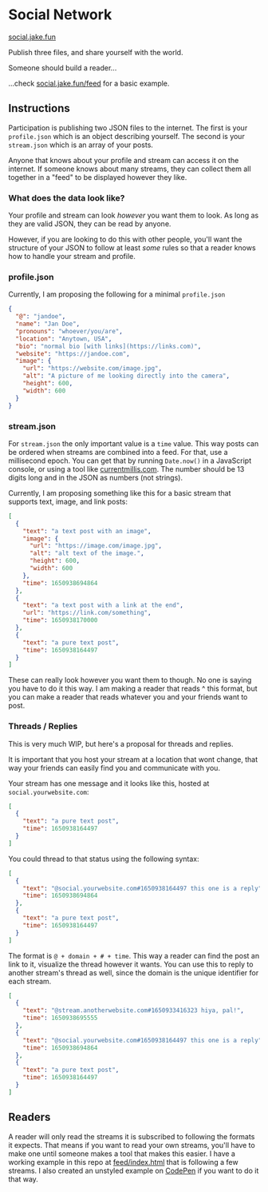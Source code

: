 # Social Network

[social.jake.fun](https://social.jake.fun)

Publish three files, and share yourself with the world.

Someone should build a reader...

...check [social.jake.fun/feed](https://social.jake.fun/feed) for a basic example.

## Instructions

Participation is publishing two JSON files to the internet.
The first is your `profile.json` which is an object describing yourself.
The second is your `stream.json` which is an array of your posts.

Anyone that knows about your profile and stream can access it on the internet.
If someone knows about many streams, they can collect them all together in a "feed" to be displayed however they like.

### What does the data look like?

Your profile and stream can look _however_ you want them to look. As long as they are valid JSON, they can be read by anyone.

However, if you are looking to do this with other people, you'll want the structure of your JSON to follow at least _some_ rules so that a reader knows how to handle your stream and profile.

### profile.json

Currently, I am proposing the following for a minimal `profile.json`

```json
{
  "@": "jandoe",
  "name": "Jan Doe",
  "pronouns": "whoever/you/are",
  "location": "Anytown, USA",
  "bio": "normal bio [with links](https://links.com)",
  "website": "https://jandoe.com",
  "image": {
    "url": "https://website.com/image.jpg",
    "alt": "A picture of me looking directly into the camera",
    "height": 600,
    "width": 600
  }
}
```

### stream.json

For `stream.json` the only important value is a `time` value. This way posts can be ordered when streams are combined into a feed. For that, use a millisecond epoch. You can get that by running `Date.now()` in a JavaScript console, or using a tool like [currentmillis.com](https://currentmillis.com/). The number should be 13 digits long and in the JSON as numbers (not strings).

Currently, I am proposing something like this for a basic stream that supports text, image, and link posts:

```json
[
  {
    "text": "a text post with an image",
    "image": {
      "url": "https://image.com/image.jpg",
      "alt": "alt text of the image.",
      "height": 600,
      "width": 600
    },
    "time": 1650938694864
  },
  {
    "text": "a text post with a link at the end",
    "url": "https://link.com/something",
    "time": 1650938170000
  },
  {
    "text": "a pure text post",
    "time": 1650938164497
  }
]
```

These can really look however you want them to though. No one is saying you have to do it this way. I am making a reader that reads ^ this format, but you can make a reader that reads whatever you and your friends want to post.

### Threads / Replies

This is very much WIP, but here's a proposal for threads and replies.

It is important that you host your stream at a location that wont change, that way your friends can easily find you and communicate with you.

Your stream has one message and it looks like this, hosted at `social.yourwebsite.com`:

```json
[
  {
    "text": "a pure text post",
    "time": 1650938164497
  }
]
```

You could thread to that status using the following syntax:

```json
[
  {
    "text": "@social.yourwebsite.com#1650938164497 this one is a reply",
    "time": 1650938694864
  },
  {
    "text": "a pure text post",
    "time": 1650938164497
  }
]
```

The format is `@ + domain + # + time`. This way a reader can find the post an link to it, visualize the thread however it wants. You can use this to reply to another stream's thread as well, since the domain is the unique identifier for each stream.

```json
[
  {
    "text": "@stream.anotherwebsite.com#1650933416323 hiya, pal!",
    "time": 1650938695555
  },
  {
    "text": "@social.yourwebsite.com#1650938164497 this one is a reply",
    "time": 1650938694864
  },
  {
    "text": "a pure text post",
    "time": 1650938164497
  }
]
```

## Readers

A reader will only read the streams it is subscribed to following the formats it expects. That means if you want to read your own streams, you'll have to make one until someone makes a tool that makes this easier. I have a working example in this repo at [feed/index.html](feed/index.html) that is following a few streams. I also created an unstyled example on [CodePen](https://codepen.io/jakealbaugh/pen/abEgGQd/f7c9f5c6d2c5ac7d0ef29b433b6a2e0c) if you want to do it that way.
